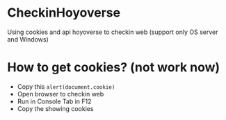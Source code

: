 # CheckinHoyoverse
Using cookies and api hoyoverse to checkin web (support only OS server and Windows)
# How to get cookies? (not work now)
* Copy this `alert(document.cookie)`
* Open browser to checkin web
* Run in Console Tab in F12
* Copy the showing cookies 
